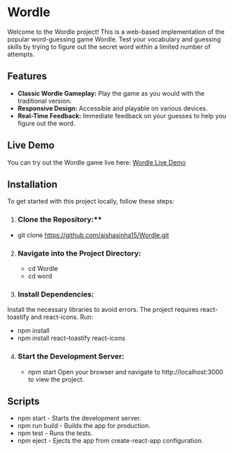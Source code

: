 # Wordle

Welcome to the Wordle project! This is a web-based implementation of the popular word-guessing game Wordle. Test your vocabulary and guessing skills by trying to figure out the secret word within a limited number of attempts.

## Features

- **Classic Wordle Gameplay:** Play the game as you would with the traditional version.
- **Responsive Design:** Accessible and playable on various devices.
- **Real-Time Feedback:** Immediate feedback on your guesses to help you figure out the word.

## Live Demo

You can try out the Wordle game live here: [Wordle Live Demo](https://wordleaishasinha.netlify.app/)

## Installation

To get started with this project locally, follow these steps:

 1. ### Clone the Repository:**

   * git clone https://github.com/aishasinha15/Wordle.git

2. ### Navigate into the Project Directory:
   
   * cd Wordle
   * cd word

3. ### Install Dependencies:

  Install the necessary libraries to avoid errors. The project requires react-toastify and react-icons. Run:

  * npm install
  * npm install react-toastify react-icons

4. ### Start the Development Server:

   * npm start
   Open your browser and navigate to http://localhost:3000 to view the project.


## Scripts

  * npm start - Starts the development server.
  * npm run build - Builds the app for production.
  * npm test - Runs the tests.
  * npm eject - Ejects the app from create-react-app configuration.

  

   
